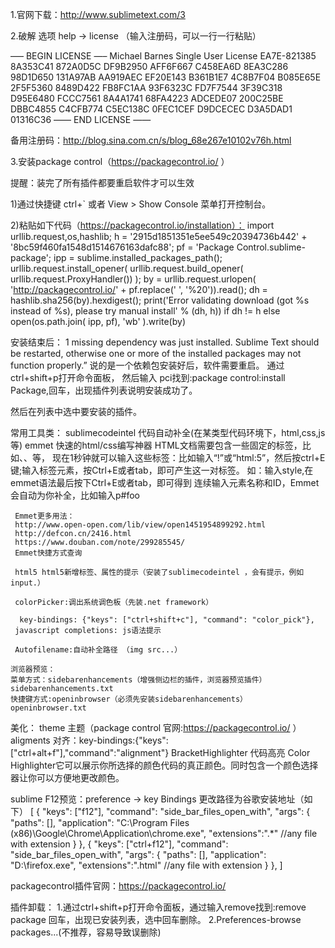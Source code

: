 1.官网下载：http://www.sublimetext.com/3

2.破解 选项 help -> license  （输入注册码，可以一行一行粘贴）

 —– BEGIN LICENSE —–
Michael Barnes
Single User License
EA7E-821385
8A353C41 872A0D5C DF9B2950 AFF6F667
C458EA6D 8EA3C286 98D1D650 131A97AB
AA919AEC EF20E143 B361B1E7 4C8B7F04
B085E65E 2F5F5360 8489D422 FB8FC1AA
93F6323C FD7F7544 3F39C318 D95E6480
FCCC7561 8A4A1741 68FA4223 ADCEDE07
200C25BE DBBC4855 C4CFB774 C5EC138C
0FEC1CEF D9DCECEC D3A5DAD1 01316C36
—— END LICENSE ——

备用注册码：http://blog.sina.com.cn/s/blog_68e267e10102v76h.html

3.安装package control（https://packagecontrol.io/ ）

提醒：装完了所有插件都要重启软件才可以生效

1)通过快捷键 ctrl+` 或者 View > Show Console 菜单打开控制台。

2)粘贴如下代码（https://packagecontrol.io/installation）：
import urllib.request,os,hashlib; h = '2915d1851351e5ee549c20394736b442' + '8bc59f460fa1548d1514676163dafc88';
pf = 'Package Control.sublime-package'; ipp = sublime.installed_packages_path(); 
urllib.request.install_opener( urllib.request.build_opener( urllib.request.ProxyHandler()) );
by = urllib.request.urlopen( 'http://packagecontrol.io/' + pf.replace(' ', '%20')).read(); 
dh = hashlib.sha256(by).hexdigest(); 
print('Error validating download (got %s instead of %s), please try manual install' % (dh, h)) 
if dh != h else open(os.path.join( ipp, pf), 'wb' ).write(by)

 安装结束后：
  1 missing dependency was just installed.
  Sublime Text should be restarted, otherwise one or more of the installed packages may not function properly.”
  说的是一个依赖包安装好后，软件需要重启。
  通过ctrl+shift+p打开命令面板，
  然后输入 pci找到:package control:install Package,回车，出现插件列表说明安装成功了。
  
 然后在列表中选中要安装的插件。
 
  常用工具类：
  sublimecodeintel 代码自动补全(在某类型代码环境下，html,css,js等)
  emmet 快速的html/css编写神器
HTML文档需要包含一些固定的标签，比如<html>、<head>、<body>等，
  现在1秒钟就可以输入这些标签：比如输入“!”或“html:5”，然后按ctrl+E键;输入标签元素，按Ctrl+E或者tab，即可产生这一对标签。
  如：输入style,在emmet语法最后按下Ctrl+E或者tab，即可得到  连续输入元素名称和ID，Emmet会自动为你补全，比如输入p#foo
 
     Emmet更多用法：
     http://www.open-open.com/lib/view/open1451954899292.html
     http://defcon.cn/2416.html
     https://www.douban.com/note/299285545/
     Emmet快捷方式查询

     html5 html5新增标签、属性的提示（安装了sublimecodeintel ，会有提示，例如input.）
     
     colorPicker:调出系统调色板（先装.net framework）
     
      key-bindings: {"keys": ["ctrl+shift+c"], "command": "color_pick"},
     javascript completions: js语法提示
     
     Autofilename:自动补全路径 （img src...）
     
    浏览器预览：
    菜单方式：sidebarenhancements（增强侧边栏的插件，浏览器预览插件）
    sidebarenhancements.txt
    快捷键方式:openinbrowser（必须先安装sidebarenhancements）
    openinbrowser.txt
    
  美化：
    theme 主题（package control 官网:https://packagecontrol.io/ ）
    aligments   对齐：key-bindings:{"keys": ["ctrl+alt+f"],"command":"alignment"}
    BracketHighlighter 代码高亮
    Color Highlighter它可以展示你所选择的颜色代码的真正颜色。同时包含一个颜色选择器让你可以方便地更改颜色。
  
  sublime F12预览：preference -> key Bindings 更改路径为谷歌安装地址（如下）
[
 { "keys": ["f12"], "command": "side_bar_files_open_with",
"args": {
"paths": [],
"application": "C:\\Program Files (x86)\\Google\\Chrome\\Application\\chrome.exe",
"extensions":".*" //any file with extension
} },
{ "keys": ["ctrl+f12"], "command": "side_bar_files_open_with",
"args": {
"paths": [],
"application": "D:\\firefox.exe",
"extensions":".html" //any file with extension
} },
]
    
packagecontrol插件官网：https://packagecontrol.io/ 

插件卸载：
1.通过ctrl+shift+p打开命令面板，通过输入remove找到:remove package   	回车，出现已安装列表，选中回车删除。
2.Preferences-browse packages...(不推荐，容易导致误删除)

